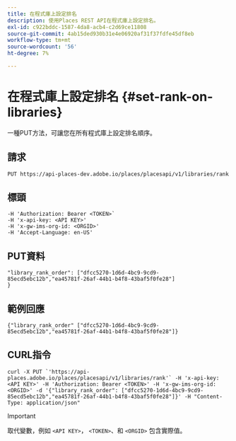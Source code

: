 ```yaml
---
title: 在程式庫上設定排名
description: 使用Places REST API在程式庫上設定排名。
exl-id: c922bddc-1587-4da8-acb4-c2d69ce11808
source-git-commit: 4ab15ded930b31e4e06920af31f37fdfe45df8eb
workflow-type: tm+mt
source-wordcount: '56'
ht-degree: 7%

---
```


# 在程式庫上設定排名 {#set-rank-on-libraries}

一種PUT方法，可讓您在所有程式庫上設定排名順序。

## 請求

`PUT https://api-places-dev.adobe.io/places/placesapi/v1/libraries/rank`

## 標頭

```-H Content-Type: application/json'
-H 'Authorization: Bearer <TOKEN>`  
-H 'x-api-key: <API KEY>'  
-H 'x-gw-ims-org-id: <ORGID>'  
-H 'Accept-Language: en-US'
```

## PUT資料

```
"library_rank_order": ["dfcc5270-1d6d-4bc9-9cd9-85ecd5ebc12b","ea45781f-26af-44b1-b4f8-43baf5f0fe28"]  
}
```

## 範例回應

```
{"library_rank_order" ["dfcc5270-1d6d-4bc9-9cd9-85ecd5ebc12b","ea45781f-26af-44b1-b4f8-43baf5f0fe28"]}
```

## CURL指令

```
curl -X PUT `'https://api-places.adobe.io/places/placesapi/v1/libraries/rank'` -H 'x-api-key: <API KEY>' -H 'Authorization: Bearer <TOKEN>' -H 'x-gw-ims-org-id: <ORGID>' -d '{"library_rank_order": ["dfcc5270-1d6d-4bc9-9cd9-85ecd5ebc12b","ea45781f-26af-44b1-b4f8-43baf5f0fe28"]}' -H "Content-Type: application/json"
```

>[!IMPORTANT]
>
>取代變數，例如 `<API KEY>`， `<TOKEN>`、和 `<ORGID>` 包含實際值。
